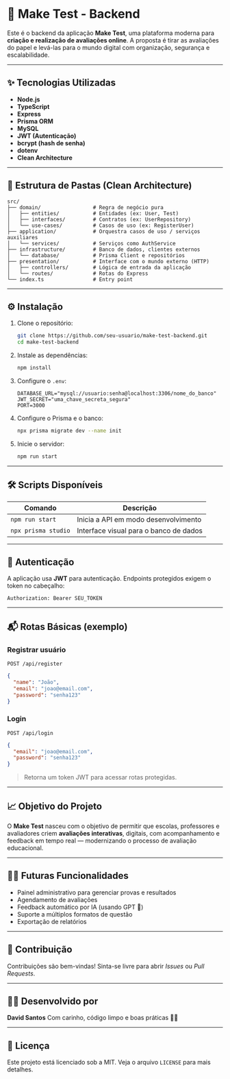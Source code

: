 # 🔪 Make Test - Backend

Este é o backend da aplicação **Make Test**, uma plataforma moderna para **criação e realização de avaliações online**.
A proposta é tirar as avaliações do papel e levá-las para o mundo digital com organização, segurança e escalabilidade.

---

## ✨ Tecnologias Utilizadas

* **Node.js**
* **TypeScript**
* **Express**
* **Prisma ORM**
* **MySQL**
* **JWT (Autenticação)**
* **bcrypt (hash de senha)**
* **dotenv**
* **Clean Architecture**

---

## 🧱 Estrutura de Pastas (Clean Architecture)

```
src/
├── domain/                 # Regra de negócio pura
│   ├── entities/           # Entidades (ex: User, Test)
│   ├── interfaces/         # Contratos (ex: UserRepository)
│   └── use-cases/          # Casos de uso (ex: RegisterUser)
├── application/            # Orquestra casos de uso / serviços auxiliares
│   └── services/           # Serviços como AuthService
├── infrastructure/         # Banco de dados, clientes externos
│   └── database/           # Prisma Client e repositórios
├── presentation/           # Interface com o mundo externo (HTTP)
│   ├── controllers/        # Lógica de entrada da aplicação
│   └── routes/             # Rotas do Express
└── index.ts                # Entry point
```

---

## ⚙️ Instalação

1. Clone o repositório:

   ```bash
   git clone https://github.com/seu-usuario/make-test-backend.git
   cd make-test-backend
   ```

2. Instale as dependências:

   ```bash
   npm install
   ```

3. Configure o `.env`:

   ```env
   DATABASE_URL="mysql://usuario:senha@localhost:3306/nome_do_banco"
   JWT_SECRET="uma_chave_secreta_segura"
   PORT=3000
   ```

4. Configure o Prisma e o banco:

   ```bash
   npx prisma migrate dev --name init
   ```

5. Inicie o servidor:

   ```bash
   npm run start
   ```

---

## 🛠️ Scripts Disponíveis

| Comando             | Descrição                              |
| ------------------- | -------------------------------------- |
| `npm run start`     | Inicia a API em modo desenvolvimento   |
| `npx prisma studio` | Interface visual para o banco de dados |

---

## 🔐 Autenticação

A aplicação usa **JWT** para autenticação.
Endpoints protegidos exigem o token no cabeçalho:

```
Authorization: Bearer SEU_TOKEN
```

---

## 📬 Rotas Básicas (exemplo)

### Registrar usuário

```http
POST /api/register
```

```json
{
  "name": "João",
  "email": "joao@email.com",
  "password": "senha123"
}
```

### Login

```http
POST /api/login
```

```json
{
  "email": "joao@email.com",
  "password": "senha123"
}
```

> Retorna um token JWT para acessar rotas protegidas.

---

## 📈 Objetivo do Projeto

O **Make Test** nasceu com o objetivo de permitir que escolas, professores e avaliadores criem **avaliações interativas**, digitais, com acompanhamento e feedback em tempo real — modernizando o processo de avaliação educacional.

---

## 🧑‍💻 Futuras Funcionalidades

* Painel administrativo para gerenciar provas e resultados
* Agendamento de avaliações
* Feedback automático por IA (usando GPT 🧠)
* Suporte a múltiplos formatos de questão
* Exportação de relatórios

---

## 🤝 Contribuição

Contribuições são bem-vindas! Sinta-se livre para abrir *Issues* ou *Pull Requests*.

---

## 👨‍💼 Desenvolvido por

**David Santos**
Com carinho, código limpo e boas práticas 🧼💙

---

## 📄 Licença

Este projeto está licenciado sob a MIT. Veja o arquivo `LICENSE` para mais detalhes.
